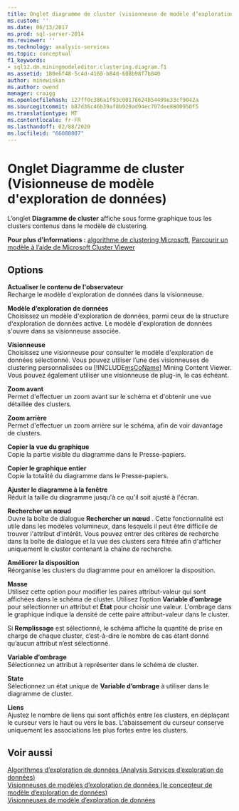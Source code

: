 ```yaml
---
title: Onglet diagramme de cluster (visionneuse de modèle d’exploration de données) | Microsoft Docs
ms.custom: ''
ms.date: 06/13/2017
ms.prod: sql-server-2014
ms.reviewer: ''
ms.technology: analysis-services
ms.topic: conceptual
f1_keywords:
- sql12.dm.miningmodeleditor.clustering.diagram.f1
ms.assetid: 180e6f48-5c4d-4160-b84d-608b98f7b840
author: minewiskan
ms.author: owend
manager: craigg
ms.openlocfilehash: 127ff0c386a1f93c00178624b54499e33cf9042a
ms.sourcegitcommit: b87d36c46b39af8b929ad94ec707dee8800950f5
ms.translationtype: MT
ms.contentlocale: fr-FR
ms.lasthandoff: 02/08/2020
ms.locfileid: "66088007"
---
```

# <a name="cluster-diagram-tab-mining-model-viewer"></a>Onglet Diagramme de cluster (Visionneuse de modèle d'exploration de données)
  L’onglet **Diagramme de cluster** affiche sous forme graphique tous les clusters contenus dans le modèle de clustering.  
  
 **Pour plus d’informations :** [algorithme de clustering Microsoft](data-mining/microsoft-clustering-algorithm.md), [Parcourir un modèle à l’aide de Microsoft Cluster Viewer](data-mining/browse-a-model-using-the-microsoft-cluster-viewer.md)  
  
## <a name="options"></a>Options  
 **Actualiser le contenu de l'observateur**  
 Recharge le modèle d'exploration de données dans la visionneuse.  
  
 **Modèle d’exploration de données**  
 Choisissez un modèle d'exploration de données, parmi ceux de la structure d'exploration de données active. Le modèle d'exploration de données s'ouvre dans sa visionneuse associée.  
  
 **Visionneuse**  
 Choisissez une visionneuse pour consulter le modèle d'exploration de données sélectionné. Vous pouvez utiliser l’une des visionneuses de clustering personnalisées ou [!INCLUDE[msCoName](../includes/msconame-md.md)] Mining Content Viewer. Vous pouvez également utiliser une visionneuse de plug-in, le cas échéant.  
  
 **Zoom avant**  
 Permet d'effectuer un zoom avant sur le schéma et d'obtenir une vue détaillée des clusters.  
  
 **Zoom arrière**  
 Permet d'effectuer un zoom arrière sur le schéma, afin de voir davantage de clusters.  
  
 **Copier la vue du graphique**  
 Copie la partie visible du diagramme dans le Presse-papiers.  
  
 **Copier le graphique entier**  
 Copie la totalité du diagramme dans le Presse-papiers.  
  
 **Ajuster le diagramme à la fenêtre**  
 Réduit la taille du diagramme jusqu'à ce qu'il soit ajusté à l'écran.  
  
 **Rechercher un nœud**  
 Ouvre la boîte de dialogue **Rechercher un nœud** . Cette fonctionnalité est utile dans les modèles volumineux, dans lesquels il peut être difficile de trouver l'attribut d'intérêt. Vous pouvez entrer des critères de recherche dans la boîte de dialogue et la vue des clusters sera filtrée afin d'afficher uniquement le cluster contenant la chaîne de recherche.  
  
 **Améliorer la disposition**  
 Réorganise les clusters du diagramme pour en améliorer la disposition.  
  
 **Masse**  
 Utilisez cette option pour modifier les paires attribut-valeur qui sont affichées dans le schéma de cluster. Utilisez l’option **Variable d’ombrage** pour sélectionner un attribut et **État** pour choisir une valeur. L'ombrage dans le graphique indique la densité de cette paire attribut-valeur dans le cluster.  
  
 Si **Remplissage** est sélectionné, le schéma affiche la quantité de prise en charge de chaque cluster, c’est-à-dire le nombre de cas étant donné qu’aucun attribut n’est sélectionné.  
  
 **Variable d’ombrage**  
 Sélectionnez un attribut à représenter dans le schéma de cluster.  
  
 **State**  
 Sélectionnez un état unique de **Variable d’ombrage** à utiliser dans le diagramme de cluster.  
  
 **Liens**  
 Ajustez le nombre de liens qui sont affichés entre les clusters, en déplaçant le curseur vers le haut ou vers le bas. L'abaissement du curseur conserve uniquement les associations les plus fortes entre les clusters.  
  
## <a name="see-also"></a>Voir aussi  
 [Algorithmes d’exploration de données &#40;Analysis Services d’exploration de données&#41;](data-mining/data-mining-algorithms-analysis-services-data-mining.md)   
 [Visionneuses de modèles d’exploration de données &#40;le concepteur de modèle d’exploration de données&#41;](mining-model-viewers-data-mining-model-designer.md)   
 [Visionneuses de modèle d’exploration de données](data-mining/data-mining-model-viewers.md)  
  
  
